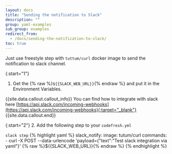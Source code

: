 ```yaml
---
layout: docs
title: "Sending the notification to Slack"
description: ""
group: yaml-examples
sub_group: examples
redirect_from:
  - /docs/sending-the-notification-to-slack/
toc: true
---
```

Just use freestyle step with `tuttum/curl` docker image to send the notification to slack channel.

{:start="1"}
1. Get the {% raw %}```${{SLACK_WEB_URL}}```{% endraw %} and put it in the Environment Variables.

{{site.data.callout.callout_info}}
You can find how to integrate with slack here [https://api.slack.com/incoming-webhooks](https://api.slack.com/incoming-webhooks){:target="_blank"}
{{site.data.callout.end}}

{:start="2"}
2. Add the following step to your `codefresh.yml`

  `slack step`
{% highlight yaml %}
slack_notify:
  image: tutum/curl
  commands:
    - curl -X POST --data-urlencode 'payload={"text":"Test slack integration via yaml"}' {% raw %}${{SLACK_WEB_URL}}{% endraw %}
{% endhighlight %}
